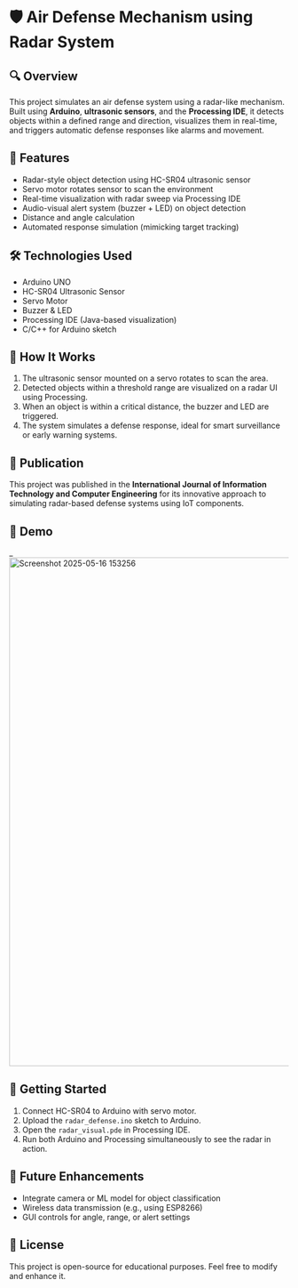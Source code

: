 # 🛡️ Air Defense Mechanism using Radar System

## 🔍 Overview
This project simulates an air defense system using a radar-like mechanism. Built using **Arduino**, **ultrasonic sensors**, and the **Processing IDE**, it detects objects within a defined range and direction, visualizes them in real-time, and triggers automatic defense responses like alarms and movement.

## 🎯 Features
- Radar-style object detection using HC-SR04 ultrasonic sensor  
- Servo motor rotates sensor to scan the environment  
- Real-time visualization with radar sweep via Processing IDE  
- Audio-visual alert system (buzzer + LED) on object detection  
- Distance and angle calculation  
- Automated response simulation (mimicking target tracking)

## 🛠️ Technologies Used
- Arduino UNO  
- HC-SR04 Ultrasonic Sensor  
- Servo Motor  
- Buzzer & LED  
- Processing IDE (Java-based visualization)  
- C/C++ for Arduino sketch  

## 🧠 How It Works
1. The ultrasonic sensor mounted on a servo rotates to scan the area.  
2. Detected objects within a threshold range are visualized on a radar UI using Processing.  
3. When an object is within a critical distance, the buzzer and LED are triggered.  
4. The system simulates a defense response, ideal for smart surveillance or early warning systems.

## 📄 Publication
This project was published in the **International Journal of Information Technology and Computer Engineering** for its innovative approach to simulating radar-based defense systems using IoT components.

## 📸 Demo
_<img width="1468" height="915" alt="Screenshot 2025-05-16 153256" src="https://github.com/user-attachments/assets/3b827ba8-e195-4dc2-9c97-3baef580778b" />

## 📌 Getting Started
1. Connect HC-SR04 to Arduino with servo motor.  
2. Upload the `radar_defense.ino` sketch to Arduino.  
3. Open the `radar_visual.pde` in Processing IDE.  
4. Run both Arduino and Processing simultaneously to see the radar in action.

## 🤖 Future Enhancements
- Integrate camera or ML model for object classification  
- Wireless data transmission (e.g., using ESP8266)  
- GUI controls for angle, range, or alert settings  

## 🔗 License
This project is open-source for educational purposes. Feel free to modify and enhance it.

